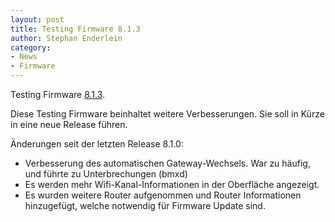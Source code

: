 ```yaml
---
layout: post
title: Testing Firmware 8.1.3
author: Stephan Enderlein
category:
- News
- Firmware
---
```

Testing Firmware [8.1.3](https://download.freifunk-dresden.de/firmware/8.1.3/).

Diese Testing Firmware beinhaltet weitere Verbesserungen. Sie soll in Kürze in
eine neue Release führen.

Änderungen seit der letzten Release 8.1.0:
- Verbesserung des automatischen Gateway-Wechsels. War zu häufig, und führte zu Unterbrechungen (bmxd)
- Es werden mehr Wifi-Kanal-Informationen in der Oberfläche angezeigt.
- Es wurden weitere Router aufgenommen und Router Informationen hinzugefügt, welche notwendig
  für Firmware Update sind.
